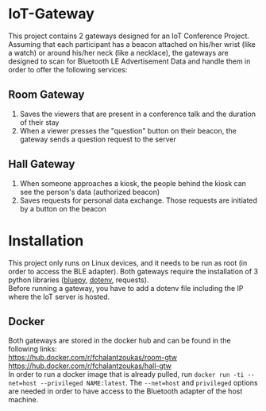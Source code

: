# IoT-Gateway
This project contains 2 gateways designed for an IoT Conference Project. Assuming that each participant has a beacon attached on his/her wrist (like a watch) or around his/her neck (like a necklace), the gateways are designed to scan for Bluetooth LE Advertisement Data and handle them in order to offer the following services:
## Room Gateway
1) Saves the viewers that are present in a conference talk and the duration of their stay
2) When a viewer presses the "question" button on their beacon, the gateway sends a question request to the server
## Hall Gateway
1) When someone approaches a kiosk, the people behind the kiosk can see the person's data (authorized beacon)
2) Saves requests for personal data exchange. Those requests are initiated by a button on the beacon

# Installation
This project only runs on Linux devices, and it needs to be run as root (in order to access the BLE adapter).
Both gateways require the installation of 3 python libraries ([bluepy](https://github.com/IanHarvey/bluepy), [dotenv](https://pypi.org/project/python-dotenv/), requests).  
Before running a gateway, you have to add a dotenv file including the IP where the IoT server is hosted.
## Docker
Both gateways are stored in the docker hub and can be found in the following links:  
https://hub.docker.com/r/fchalantzoukas/room-gtw  
https://hub.docker.com/r/fchalantzoukas/hall-gtw  
In order to run a docker image that is already pulled, run `docker run -ti --net=host --privileged NAME:latest`. The `--net=host` and `privileged` options are needed in order to have access to the Bluetooth adapter of the host machine.
